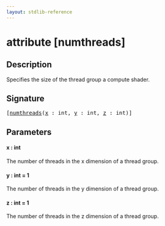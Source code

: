 ```yaml
---
layout: stdlib-reference
---
```


# attribute [numthreads]

## Description

Specifies the size of the thread group a compute shader.

## Signature

<pre>
[<a href="numthreads">numthreads</a>(<a href="numthreads#decl-x" class="code_param">x</a> : <span class="code_keyword">int</span>, <a href="numthreads#decl-y" class="code_param">y</a> : <span class="code_keyword">int</span>, <a href="numthreads#decl-z" class="code_param">z</a> : <span class="code_keyword">int</span>)]
</pre>

## Parameters

####  <a id="decl-x"></a>x  : int
The number of threads in the x dimension of a thread group.

####  <a id="decl-y"></a>y  : int = 1
The number of threads in the y dimension of a thread group.

####  <a id="decl-z"></a>z  : int = 1
The number of threads in the z dimension of a thread group.


